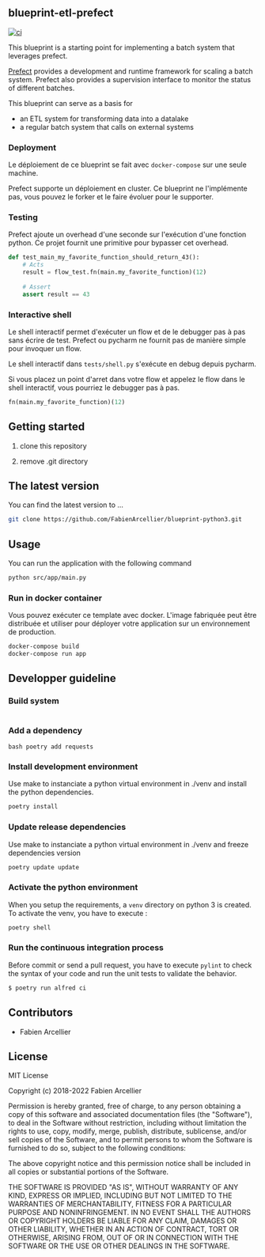 ## blueprint-etl-prefect

[![ci](https://github.com/FabienArcellier/blueprint-batch-prefect/actions/workflows/main.yml/badge.svg)](https://github.com/FabienArcellier/blueprint-batch-prefect/actions/workflows/main.yml)

This blueprint is a starting point for implementing a batch system that leverages prefect.

[Prefect](https://www.prefect.io) provides a development and runtime framework for scaling a batch system. 
Prefect also provides a supervision interface to monitor the status of different batches.

This blueprint can serve as a basis for

* an ETL system for transforming data into a datalake
* a regular batch system that calls on external systems

### Deployment

Le déploiement de ce blueprint se fait avec ``docker-compose`` sur une seule machine. 

Prefect supporte un déploiement en cluster. Ce blueprint ne l'implémente pas, vous pouvez le forker
et le faire évoluer pour le supporter.

### Testing 

Prefect ajoute un overhead d'une seconde sur l'exécution d'une fonction python. Ce projet
fournit une primitive pour bypasser cet overhead.

```python
def test_main_my_favorite_function_should_return_43():
    # Acts
    result = flow_test.fn(main.my_favorite_function)(12)
    
    # Assert
    assert result == 43
```

### Interactive shell

Le shell interactif permet d'exécuter un flow et de le debugger pas à pas
sans écrire de test. Prefect ou pycharm ne fournit pas de manière simple pour invoquer un flow. 

Le shell interactif dans `tests/shell.py` s'exécute en debug depuis pycharm.

Si vous placez un point d'arret dans votre flow et appelez le flow dans le shell interactif, vous pourriez
le debugger pas à pas.

```python
fn(main.my_favorite_function)(12)
```

## Getting started

1. clone this repository

2. remove .git directory

## The latest version

You can find the latest version to ...

```bash
git clone https://github.com/FabienArcellier/blueprint-python3.git
```

## Usage

You can run the application with the following command

```bash
python src/app/main.py
```

### Run in docker container

Vous pouvez exécuter ce template avec docker. L'image fabriquée peut être distribuée et utiliser pour déployer votre application
sur un environnement de production. 

```bash
docker-compose build
docker-compose run app
```

## Developper guideline

### Build system

```text

```

### Add a dependency

``bash
poetry add requests
``
### Install development environment

Use make to instanciate a python virtual environment in ./venv and install the
python dependencies.

```bash
poetry install
```

### Update release dependencies

Use make to instanciate a python virtual environment in ./venv and freeze
dependencies version

```bash
poetry update update
```

### Activate the python environment

When you setup the requirements, a `venv` directory on python 3 is created.
To activate the venv, you have to execute :

```bash
poetry shell
```

### Run the continuous integration process

Before commit or send a pull request, you have to execute `pylint` to check the syntax
of your code and run the unit tests to validate the behavior.

```bash
$ poetry run alfred ci
```

## Contributors

* Fabien Arcellier

## License

MIT License

Copyright (c) 2018-2022 Fabien Arcellier

Permission is hereby granted, free of charge, to any person obtaining a copy
of this software and associated documentation files (the "Software"), to deal
in the Software without restriction, including without limitation the rights
to use, copy, modify, merge, publish, distribute, sublicense, and/or sell
copies of the Software, and to permit persons to whom the Software is
furnished to do so, subject to the following conditions:

The above copyright notice and this permission notice shall be included in all
copies or substantial portions of the Software.

THE SOFTWARE IS PROVIDED "AS IS", WITHOUT WARRANTY OF ANY KIND, EXPRESS OR
IMPLIED, INCLUDING BUT NOT LIMITED TO THE WARRANTIES OF MERCHANTABILITY,
FITNESS FOR A PARTICULAR PURPOSE AND NONINFRINGEMENT. IN NO EVENT SHALL THE
AUTHORS OR COPYRIGHT HOLDERS BE LIABLE FOR ANY CLAIM, DAMAGES OR OTHER
LIABILITY, WHETHER IN AN ACTION OF CONTRACT, TORT OR OTHERWISE, ARISING FROM,
OUT OF OR IN CONNECTION WITH THE SOFTWARE OR THE USE OR OTHER DEALINGS IN THE
SOFTWARE.
